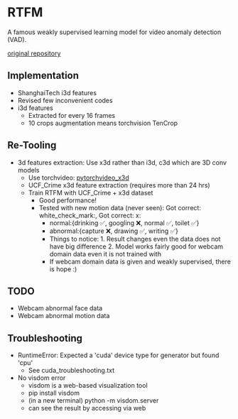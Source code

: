 # RTFM

A famous weakly supervised learning model for video anomaly detection (VAD). 

[original repository](https://github.com/tianyu0207/RTFM)

## Implementation
- ShanghaiTech i3d features
- Revised few inconvenient codes
- i3d features
    - Extracted for every 16 frames
    - 10 crops augmentation means torchvision TenCrop

## Re-Tooling
- 3d features extraction: Use x3d rather than i3d, c3d which are 3D conv models
    - Use torchvideo: [pytorchvideo_x3d](http://192.168.1.37/ais/pytorchvideo_x3d)
    - UCF_Crime x3d feature extraction (requires more than 24 hrs)
    - Train RTFM with UCF_Crime + x3d dataset
        - Good performance!
        - Tested with new motion data (never seen):  Got correct: white_check_mark:, Got correct: x:
            - normal:{drinking :white_check_mark:, googling :x:, normal :white_check_mark:, toilet :white_check_mark:}
            - abnormal:{capture :x:, drawing :white_check_mark:, writing :white_check_mark:}
            - Things to notice: 1. Result changes even the data does not have big difference 2. Model works fairly good for webcam domain data even it is not trained with
            - If webcam domain data is given and weakly supervised, there is hope :)
    
## TODO
- Webcam abnormal face data
- Webcam abnormal motion data

## Troubleshooting
- RuntimeError: Expected a 'cuda' device type for generator but found 'cpu'
    - See cuda_troubleshooting.txt
- No visdom error
    - visdom is a web-based visualization tool
    - pip install visdom
    - (in a new terminal) python -m visdom.server
    - can see the result by accessing via web
